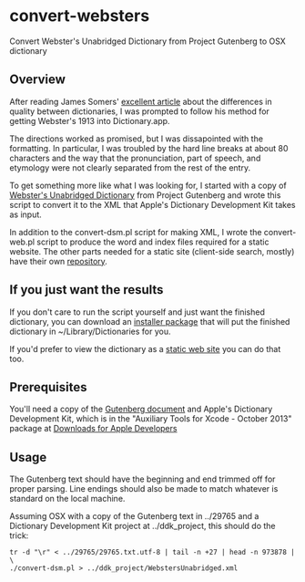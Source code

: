convert-websters
================

Convert Webster's Unabridged Dictionary from Project Gutenberg to OSX dictionary

## Overview

After reading James Somers' [excellent article][jsomersDictionary] about the
differences in quality between dictionaries, I was prompted to follow his method
for getting Webster's 1913 into Dictionary.app.

The directions worked as promised, but I was dissapointed with the formatting.
In particular, I was troubled by the hard line breaks at about 80 characters
and the way that the pronunciation, part of speech, and etymology were not
clearly separated from the rest of the entry.

To get something more like what I was looking for, I started with a copy of
[Webster's Unabridged Dictionary][gutenbergWebsters] from Project Gutenberg and
wrote this script to convert it to the XML that Apple's Dictionary Development
Kit takes as input.

In addition to the convert-dsm.pl script for making XML, I wrote the  convert-
web.pl script to produce the word and index files required for a static website.
The other parts needed for a static site (client-side search, mostly) have their
own [repository][dictionarySiteRepo].

## If you just want the results

If you don't care to run the script yourself and just want the finished
dictionary, you can download an [installer package][installerPackage] that will
put the finished dictionary in ~/Library/Dictionaries for you.

If you'd prefer to view the dictionary as a [static web site][staticSite] you
can do that too.

## Prerequisites

You'll need a copy of the [Gutenberg document][gutenbergWebsters] and Apple's
Dictionary Development Kit, which is in the "Auxiliary Tools for Xcode - October
2013" package at  [Downloads for Apple Developers][developerDownloads]

## Usage

The Gutenberg text should have the beginning and end trimmed off for proper
parsing.  Line endings should also be made to match whatever is standard on the
local machine.

Assuming OSX with a copy of the Gutenberg text in ../29765 and a Dictionary
Development Kit project at ../ddk_project, this should do the trick:

    tr -d "\r" < ../29765/29765.txt.utf-8 | tail -n +27 | head -n 973878 | \
    ./convert-dsm.pl > ../ddk_project/WebstersUnabridged.xml

[jsomersDictionary]: http://jsomers.net/blog/dictionary
[gutenbergWebsters]: http://www.gutenberg.org/ebooks/29765
[developerDownloads]: https://developer.apple.com/downloads/index.action
[installerPackage]: http://dictionary.parksdigital.com/Webster%27s%20Unabridged%20Dictionary.pkg
[staticSite]: http://dictionary.parksdigital.com/
[dictionarySiteRepo]: https://github.com/aparks517/dictionary-site